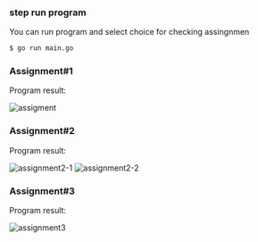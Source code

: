 ### step run program

You can run program and select choice for checking assingnmen
```bash
$ go run main.go
```

### Assignment#1
Program result:

![assigment](https://user-images.githubusercontent.com/63368848/155272385-ba61a0fe-1c22-4a9f-a04d-7dc2e1c6ac39.png)

### Assignment#2
Program result:

![assignment2-1](https://user-images.githubusercontent.com/63368848/155272409-f5b71c24-18b7-48cf-be0e-cc518324bb0c.png)
![assignment2-2](https://user-images.githubusercontent.com/63368848/155272412-81134acf-52ad-4d9e-8e7d-f09e0baccc8a.png)

### Assignment#3
Program result:

![assignment3](https://user-images.githubusercontent.com/63368848/155272454-76e192cd-e9e7-4638-b0d8-38a8aedffafa.png)
